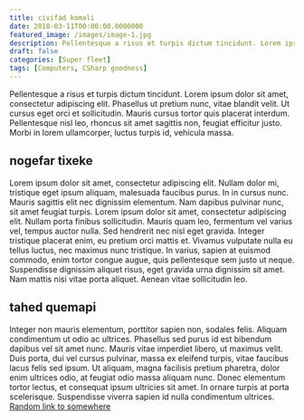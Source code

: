 ```yaml
---
title: civifad komali
date: 2018-03-11T00:00:00.0000000
featured_image: /images/image-1.jpg
description: Pellentesque a risus et turpis dictum tincidunt. Lorem ipsum dolor sit amet, consectetur adipiscing 
draft: false
categories: [Super fleet]
tags: [Computers, CSharp goodness]
---
```


Pellentesque a risus et turpis dictum tincidunt. Lorem ipsum dolor sit amet, consectetur adipiscing elit. Phasellus ut pretium nunc, vitae blandit velit. Ut cursus eget orci et sollicitudin. Mauris cursus tortor quis placerat interdum. Pellentesque nisl leo, rhoncus sit amet sagittis non, feugiat efficitur justo. Morbi in lorem ullamcorper, luctus turpis id, vehicula massa.

## nogefar tixeke

Lorem ipsum dolor sit amet, consectetur adipiscing elit. Nullam dolor mi, tristique eget ipsum aliquam, malesuada faucibus purus. In in cursus nunc. Mauris sagittis elit nec dignissim elementum. Nam dapibus pulvinar nunc, sit amet feugiat turpis. Lorem ipsum dolor sit amet, consectetur adipiscing elit. Nullam porta finibus sollicitudin. Mauris quam leo, fermentum vel varius vel, tempus auctor nulla. Sed hendrerit nec nisl eget gravida. Integer tristique placerat enim, eu pretium orci mattis et. Vivamus vulputate nulla eu tellus luctus, nec maximus nunc tristique. In varius, sapien at euismod commodo, enim tortor congue augue, quis pellentesque sem justo ut neque. Suspendisse dignissim aliquet risus, eget gravida urna dignissim sit amet. Nam mattis nisi vitae porta aliquet. Aenean vitae sollicitudin leo.

## tahed quemapi

Integer non mauris elementum, porttitor sapien non, sodales felis. Aliquam condimentum ut odio ac ultrices. Phasellus sed purus id est bibendum dapibus vel sit amet nunc. Mauris vitae imperdiet libero, ut maximus velit. Duis porta, dui vel cursus pulvinar, massa ex eleifend turpis, vitae faucibus lacus felis sed ipsum. Ut aliquam, magna facilisis pretium pharetra, dolor enim ultrices odio, at feugiat odio massa aliquam nunc. Donec elementum tortor lectus, et consequat ipsum ultricies sit amet. In ornare turpis at porta scelerisque. Suspendisse viverra sapien id nulla condimentum ultrices. [Random link to somewhere](/posts/2018-01-25-yijoqu-nifob/)
